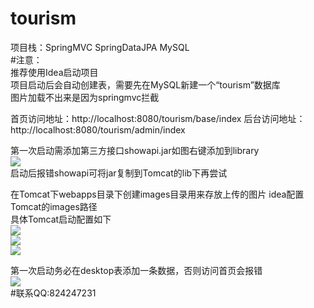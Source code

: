 # tourism
项目栈：SpringMVC SpringDataJPA MySQL  
#注意：  
推荐使用Idea启动项目  
项目启动后会自动创建表，需要先在MySQL新建一个“tourism”数据库  
图片加载不出来是因为springmvc拦截  

首页访问地址：http://localhost:8080/tourism/base/index
后台访问地址：http://localhost:8080/tourism/admin/index

第一次启动需添加第三方接口showapi.jar如图右键添加到library   
![](https://github.com/jwwam/tourism/blob/master/src/main/webapp/images/addjar1.png)    
启动后报错showapi可将jar复制到Tomcat的lib下再尝试  

在Tomcat下webapps目录下创建images目录用来存放上传的图片 idea配置Tomcat的images路径  
具体Tomcat启动配置如下  
![](https://github.com/jwwam/tourism/blob/master/src/main/webapp/images/imageUpload1.png)   
![](https://github.com/jwwam/tourism/blob/master/src/main/webapp/images/imageUpload2.png)   
![](https://github.com/jwwam/tourism/blob/master/src/main/webapp/images/imageUpload3.png)   

第一次启动务必在desktop表添加一条数据，否则访问首页会报错  
![](https://github.com/jwwam/tourism/blob/master/src/main/webapp/images/beforestart.png)  
#联系QQ:824247231  
